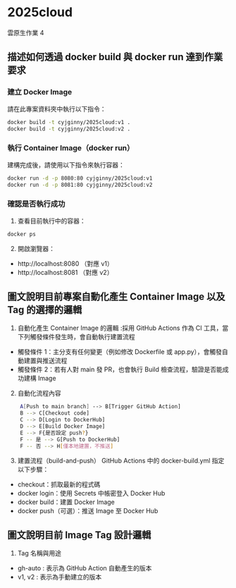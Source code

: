 # 2025cloud
雲原生作業 4

##  描述如何透過 docker build 與  docker run 達到作業要求
### 建立 Docker Image

請在此專案資料夾中執行以下指令：

```bash
docker build -t cyjginny/2025cloud:v1 .
docker build -t cyjginny/2025cloud:v2 .
```
### 執行 Container Image（docker run）

建構完成後，請使用以下指令來執行容器：
```bash
docker run -d -p 8080:80 cyjginny/2025cloud:v1
docker run -d -p 8081:80 cyjginny/2025cloud:v2
```
### 確認是否執行成功
1. 查看目前執行中的容器：
```bash
docker ps
```
2. 開啟瀏覽器：
- http://localhost:8080 （對應 v1）
- http://localhost:8081 （對應 v2）


## 圖文說明目前專案自動化產生 Container Image 以及 Tag 的選擇的邏輯
1. 自動化產生 Container Image 的邏輯 :採用 GitHub Actions 作為 CI 工具，當下列觸發條件發生時，會自動執行建置流程
- 觸發條件 1：主分支有任何變更（例如修改 Dockerfile 或 app.py），會觸發自動建置與推送流程
- 觸發條件 2：若有人對 main 發 PR，也會執行 Build 檢查流程，驗證是否能成功建構 Image
2. 自動化流程內容
```bash
    A[Push to main branch] --> B[Trigger GitHub Action]
    B --> C[Checkout code]
    C --> D[Login to DockerHub]
    D --> E[Build Docker Image]
    E --> F{是否設定 push?}
    F -- 是 --> G[Push to DockerHub]
    F -- 否 --> H[僅本地建置，不推送]
```
  
3. 建置流程（build-and-push）
GitHub Actions 中的 docker-build.yml 指定以下步驟：
- checkout：抓取最新的程式碼
- docker login：使用 Secrets 中帳密登入 Docker Hub
- docker build：建置 Docker Image
- docker push（可選）：推送 Image 至 Docker Hub


##  圖文說明目前 Image Tag 設計邏輯
1. Tag 名稱與用途
- gh-auto : 表示為 GitHub Action 自動產生的版本
- v1, v2 : 表示為手動建立的版本
